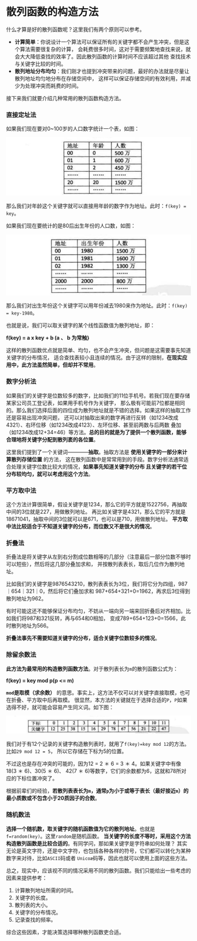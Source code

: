 散列函数的构造方法
================================================================
什么才算是好的散列函数呢？这里我们有两个原则可以参考。

+ **计算简单**：你说设计一个算法可以保证所有的关键字都不会产生冲突，但是这个算法需要很复杂的计算，
会耗费很多时间，这对于需要频繁地查找来说，就会大大降低查找的效率了。因此散列函数的计算时间不应该超过其他
查找技术与关键字比较的时间。
+ **散列地址分布均匀**：我们刚才也提到冲突带来的问题，最好的办法就是尽量让散列地址均匀地分布在存储空间中，
这样可以保证存储空间的有效利用，并减少为处理冲突而耗费的时间。

接下来我们就要介绍几种常用的散列函数构造方法。

### 直接定址法
如果我们现在要对0~100岁的人口数字统计一个表，如图：

![8-10-1](../img/8-10-1.png)

那么我们对年龄这个关键字就可以直接用年龄的数字作为地址。此时：`f(key) = key`。

如果我们现在要统计的是80后出生年份的人口数，如图：

![8-10-2](../img/8-10-2.png)

那么我们对出生年份这个关键字可以用年份减去1980来作为地址。此时：`f(key) = key-1980`。

也就是说，我们可以取关键字的某个线性函数值为散列地址，即：

**f(key) = a x key + b (a 、 b 为常触}**

这样的散列函数优点就是简单、均匀，也不会产生冲突，但问题是这需要事先知道关键字的分布情况，
适合查找表较小且连续的情况。由于这样的限制，**在现实应用中，此方法虽然简单，但却并不常用**。

### 数字分析法
如果我们的关键字是位数较多的数字，比如我们的11位手机号。若我们现在要存储某家公司员工登记表，如果用手机号作为关键字，
那么极有可能前7位都是相同的。那么我们选择后面的四位成为散列地址就是不错的选择。如果这样的抽取工作还是容易出现冲突问题，
还可以对抽取出来的数字再进行反转（如1234改成4321）、右环位移（如1234改成4123）、左环位移、甚至前两数与后两数
叠加（如1234改成12+34=46）等方法。**总的目的就是为了提供一个散列函数，能够合理地将关键字分配到散列袤的各位置**。

这里我们提到了一个关键词————**抽取**。抽取方法是 **使用关键字的一部分来计算散列存储位置** 的方法，
这在散列函数中是常常用到的手段。数字分析法通常适合处理关键字位数比较大的情况，**如果事先知道关键字的分布
且关键字的若干位分布较均匀，就可以考虑用这个方法**。

### 平方取中法
这个方法计算很简单，假设关键字是1234，那么它的平方就是1522756，再抽取中间的3位就是227，用做散列地址。
再比如关键字是4321，那么它的平方就是18671041，抽取中间的3位就可以是671，也可以是710，用做散列地址。
**平方取中法比较适合于不知道关键字的分布，而位数又不是很大的情况**。

### 折叠法
折叠法是将关键字从左到右分割成位数相等的几部分（注意最后一部分位数不够时可以短些），然后将这几部分叠加求和，
并按散列表表长，取后几位作为散列地址。

比如我们的关键字是9876543210，散列表表长为3位，我们将它分为四组，987｜654｜321｜0，然后将它们叠加求和
987+654+321+0=1962，再求后3位得到散列地址为962。

有时可能这还不能够保证分布均匀，不妨从一端向另一端来回折叠后对齐相加。比如我们将987和321反转，再与654和0相加，
变成789+654+123+0=1566，此时散列地址为566。

**折叠法事先不需要知道关键字的分布，适合关键字位数较多的情况**。

### 除留余数法
**此方法为最常用的构造散列函数方法**。对于散列表长为`m`的散列函数公式为：

**f(key) = key mod p(p <= m)**

**`mod`是取模（求余数）** 的意思。事实上，这方法不仅可以对关键字直接取模，也可在折叠、平方取中后再取模。
很显然，本方法的关键就在于选择合适的`P`，`P`如果选得不好，就可能会容易产生同义词。如下图：

![8-10-4](../img/8-10-4.png)

我们对于有12个记录的关键字构造散列表时，就用了`f(key)=key mod 12`的方法。比如`29 mod 12 = 5`，
所以它存储在下标为5的位置。

不过这也是存在冲突的可能的，因为12 = 2 ＊ 6 = 3 ＊ 4。如果关键字中有像18(3 ＊ 6)、30(5 ＊ 6)、
42(7 ＊ 6)等数字，它们的余数都为6，这就和78所对应的下标位置冲突了。

根据前辈们的经验，**若散列表表长为`m`，通常`p`为小于或等于表长（最好接近`m`）的最小质数或不包含小于20质因子的合数**。

### 随机数法
**选择一个随机数，取关键字的随机函数值为它的散列地址**。也就是`f=random(key)`。这里`random`是随机函数。
**当关键字的长度不等时，采用这个方法构造散列函数是比较合适的**。有同学问，那如果关键字是字符串如何处理？
其实无论是英文字符，还是中文字符，也包括各种各样的符号，它们都可以转化为某种数字来对待，比如`ASCII`码或者
`Unicoæ`码等，因此也就可以使用上面的这些方法。

总之，现实中，应该视不同的情况采用不同的散列函数。我们只能给出一些考虑的因素来提供参考：
1. 计算散列地址所需的时间。
2. 关键字的长度。
3. 散列表的大小。
4. 关键字的分布情况。
5. 记录查找的频率。

综合这些因素，才能决策选择哪种散列函数吏合适。
